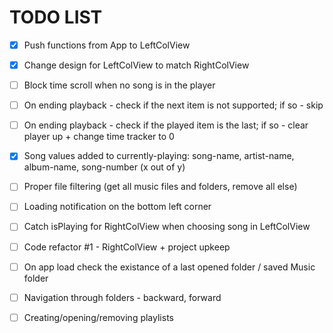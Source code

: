 # TODO LIST

- [x] Push functions from App to LeftColView

- [x] Change design for LeftColView to match RightColView

- [ ] Block time scroll when no song is in the player

- [ ] On ending playback - check if the next item is not supported; if so - skip

- [ ] On ending playback - check if the played item is the last; if so - clear player up + change time tracker to 0

- [x] Song values added to currently-playing: song-name, artist-name, album-name, song-number (x out of y)

- [ ] Proper file filtering (get all music files and folders, remove all else)

- [ ] Loading notification on the bottom left corner

- [ ] Catch isPlaying for RightColView when choosing song in LeftColView

- [ ] Code refactor #1 - RightColView + project upkeep

- [ ] On app load check the existance of a last opened folder / saved Music folder

- [ ] Navigation through folders - backward, forward

- [ ] Creating/opening/removing playlists